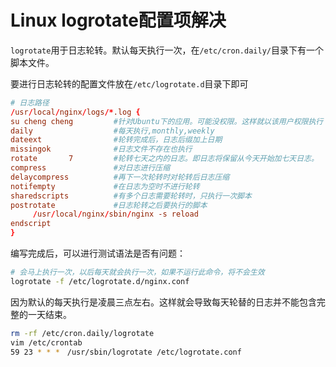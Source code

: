 # Linux logrotate配置项解决

`logrotate`用于日志轮转。默认每天执行一次，在`/etc/cron.daily/`目录下有一个脚本文件。

要进行日志轮转的配置文件放在`/etc/logrotate.d`目录下即可

```conf
# 日志路径
/usr/local/nginx/logs/*.log {  
su cheng cheng         #针对Ubuntu下的应用。可能没权限。这样就以该用户权限执行
daily                  #每天执行,monthly,weekly
dateext                #轮转完成后，日志后缀加上日期
missingok              #日志文件不存在也执行
rotate       7         #轮转七天之内的日志。即日志将保留从今天开始加七天日志。
compress               #对日志进行压缩
delaycompress          #再下一次轮转时对轮转后日志压缩
notifempty             #在日志为空时不进行轮转
sharedscripts          #有多个日志需要轮转时，只执行一次脚本
postrotate             #日志轮转之后要执行的脚本
     /usr/local/nginx/sbin/nginx -s reload
endscript
}
```

编写完成后，可以进行测试语法是否有问题：

```bash
# 会马上执行一次，以后每天就会执行一次，如果不运行此命令，将不会生效
logrotate -f /etc/logrotate.d/nginx.conf
```

因为默认的每天执行是凌晨三点左右。这样就会导致每天轮替的日志并不能包含完整的一天结束。

```bash
rm -rf /etc/cron.daily/logrotate  
vim /etc/crontab
59 23 * * *　/usr/sbin/logrotate /etc/logrotate.conf
```